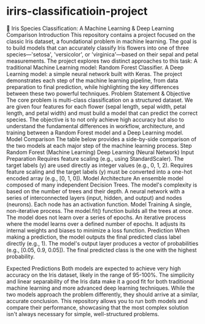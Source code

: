 # irirs-classificatioin-project
🌸 Iris Species Classification: A Machine Learning & Deep Learning Comparison
Introduction
This repository contains a project focused on the classic Iris dataset, a foundational problem in machine learning. The goal is to build models that can accurately classify Iris flowers into one of three species—'setosa', 'versicolor', or 'virginica'—based on their sepal and petal measurements.
The project explores two distinct approaches to this task:
A traditional Machine Learning model: Random Forest Classifier.
A Deep Learning model: a simple neural network built with Keras.
The project demonstrates each step of the machine learning pipeline, from data preparation to final prediction, while highlighting the key differences between these two powerful techniques.
Problem Statement & Objective
The core problem is multi-class classification on a structured dataset. We are given four features for each flower (sepal length, sepal width, petal length, and petal width) and must build a model that can predict the correct species.
The objective is to not only achieve high accuracy but also to understand the fundamental differences in workflow, architecture, and training between a Random Forest model and a Deep Learning model.
Model Comparison
The table below provides a side-by-side comparison of the two models at each major step of the machine learning process.
Step
Random Forest (Machine Learning)
Deep Learning (Neural Network)
Input Preparation
Requires feature scaling (e.g., using StandardScaler). The target labels (y) are used directly as integer values (e.g., 0, 1, 2).
Requires feature scaling and the target labels (y) must be converted into a one-hot encoded array (e.g., [0, 1, 0]).
Model Architecture
An ensemble model composed of many independent Decision Trees. The model's complexity is based on the number of trees and their depth.
A neural network with a series of interconnected layers (input, hidden, and output) and nodes (neurons). Each node has an activation function.
Model Training
A single, non-iterative process. The model.fit() function builds all the trees at once. The model does not learn over a series of epochs.
An iterative process where the model learns over a defined number of epochs. It adjusts its internal weights and biases to minimize a loss function.
Prediction
When making a prediction, the model outputs the final predicted class label directly (e.g., 1).
The model's output layer produces a vector of probabilities (e.g., [0.05, 0.9, 0.05]). The final predicted class is the one with the highest probability.

Expected Predictions
Both models are expected to achieve very high accuracy on the Iris dataset, likely in the range of 95-100%. The simplicity and linear separability of the Iris data make it a good fit for both traditional machine learning and more advanced deep learning techniques. While the two models approach the problem differently, they should arrive at a similar, accurate conclusion.
This repository allows you to run both models and compare their performance, showcasing that the most complex solution isn't always necessary for simple, well-structured problems.
